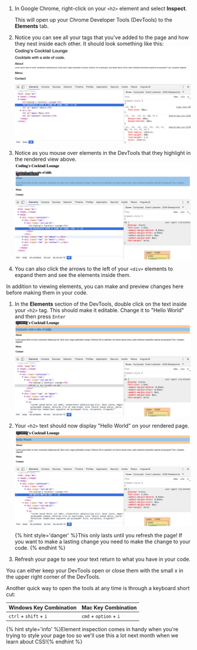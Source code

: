 1. In Google Chrome, right-click on your `<h2>` element and select **Inspect**.

    This will open up your Chrome Developer Tools (DevTools) to the **Elements** tab.

2. Notice you can see all your tags that you've added to the page and how they nest inside each other. It should look something like this:
![](images/devTools.png)

3. Notice as you mouse over elements in the DevTools that they highlight in the rendered view above.
![](images/highlight.png)

4. You can also click the arrows to the left of your `<div>` elements to expand them and see the elements inside them.

In addition to viewing elements, you can make and preview changes here before making them in your code.
1. In the **Elements** section of the DevTools, double click on the text inside your `<h2>` tag. This should make it editable. Change it to "Hello World" and then press `Enter`
![](images/helloWorld1.png)

1. Your `<h2>` text should now display "Hello World" on your rendered page.
    ![](images/helloWorld2.png)

    {% hint style='danger' %}This only lasts until you refresh the page! If you want to make a lasting change you need to make the change to your code. {% endhint %}

1. Refresh your page to see your text return to what you have in your code.

You can either keep your DevTools open or close them with the small x in the upper right corner of the DevTools.

Another quick way to open the tools at any time is through a keyboard short cut:

| Windows Key Combination|Mac Key Combination |
|---|---|
|`ctrl` + `shift` + `i`|`cmd` + `option` + `i`|

{% hint style='info' %}Element inspection comes in handy when you're trying to style your page too so we'll use this a lot next month when we learn about CSS!{% endhint %}
